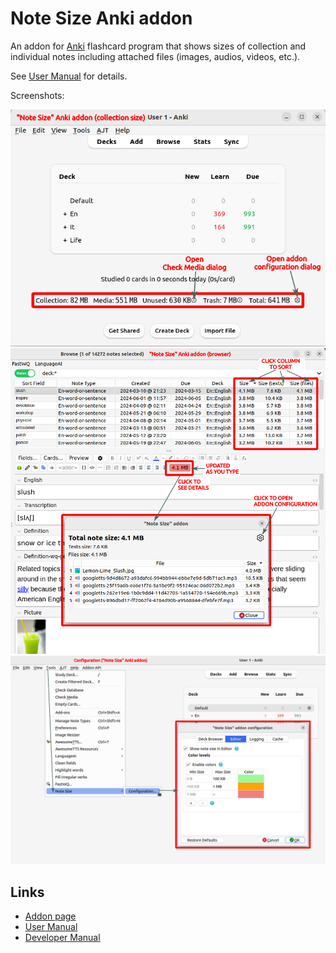 # Note Size Anki addon

An addon for [Anki](https://apps.ankiweb.net) flashcard program 
that shows sizes of collection and individual notes including attached files (images, audios, videos, etc.).

See [User Manual](docs/user-manual.md) for details.

Screenshots:

![](https://raw.githubusercontent.com/Aleks-Ya/note-size-anki-addon/main/docs/images/collection-size.png)
![](https://raw.githubusercontent.com/Aleks-Ya/note-size-anki-addon/main/docs/images/edit-note.png)
![](https://raw.githubusercontent.com/Aleks-Ya/note-size-anki-addon/main/docs/images/open-config.png)

## Links

- [Addon page](https://ankiweb.net/shared/info/1188705668)
- [User Manual](docs/user-manual.md)
- [Developer Manual](docs/developer-manual.md)
